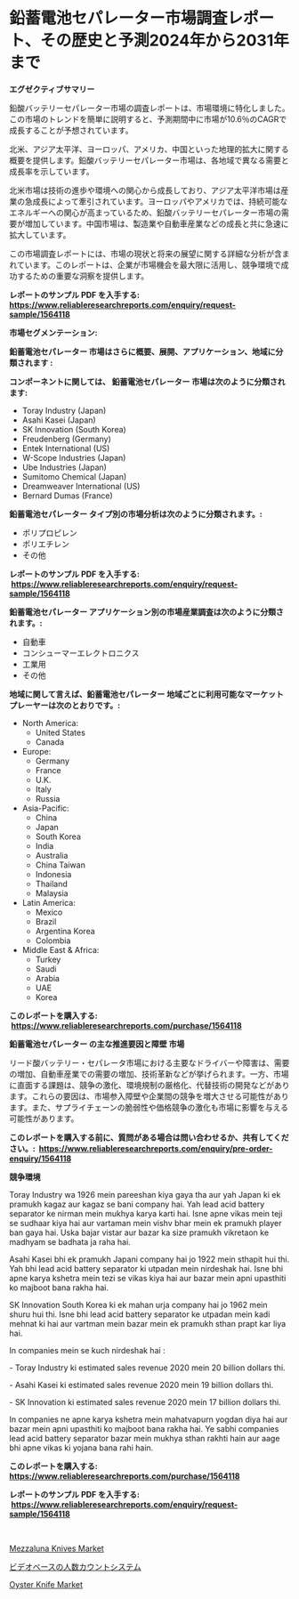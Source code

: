 <p><h1>鉛蓄電池セパレーター市場調査レポート、その歴史と予測2024年から2031年まで</h1></p><p><strong>エグゼクティブサマリー</strong></p>
<p><p>鉛酸バッテリーセパレーター市場の調査レポートは、市場環境に特化しました。この市場のトレンドを簡単に説明すると、予測期間中に市場が10.6％のCAGRで成長することが予想されています。</p><p>北米、アジア太平洋、ヨーロッパ、アメリカ、中国といった地理的拡大に関する概要を提供します。鉛酸バッテリーセパレーター市場は、各地域で異なる需要と成長率を示しています。</p><p>北米市場は技術の進歩や環境への関心から成長しており、アジア太平洋市場は産業の急成長によって牽引されています。ヨーロッパやアメリカでは、持続可能なエネルギーへの関心が高まっているため、鉛酸バッテリーセパレーター市場の需要が増加しています。中国市場は、製造業や自動車産業などの成長と共に急速に拡大しています。</p><p>この市場調査レポートには、市場の現状と将来の展望に関する詳細な分析が含まれています。このレポートは、企業が市場機会を最大限に活用し、競争環境で成功するための重要な洞察を提供します。</p></p>
<p><strong>レポートのサンプル PDF を入手する: <a href="https://www.reliableresearchreports.com/enquiry/request-sample/1564118">https://www.reliableresearchreports.com/enquiry/request-sample/1564118</a></strong></p>
<p><strong>市場セグメンテーション:</strong></p>
<p><strong> 鉛蓄電池セパレーター 市場はさらに概要、展開、アプリケーション、地域に分類されます :</strong></p>
<p><strong>コンポーネントに関しては、 鉛蓄電池セパレーター 市場は次のように分類されます: &nbsp;</strong></p>
<p><ul><li>Toray Industry (Japan)</li><li>Asahi Kasei (Japan)</li><li>SK Innovation (South Korea)</li><li>Freudenberg (Germany)</li><li>Entek International (US)</li><li>W-Scope Industries (Japan)</li><li>Ube Industries (Japan)</li><li>Sumitomo Chemical (Japan)</li><li>Dreamweaver International (US)</li><li>Bernard Dumas (France)</li></ul></p>
<p><strong> 鉛蓄電池セパレーター タイプ別の市場分析は次のように分類されます。:</strong></p>
<p><ul><li>ポリプロピレン</li><li>ポリエチレン</li><li>その他</li></ul></p>
<p><strong>レポートのサンプル PDF を入手する: &nbsp;<a href="https://www.reliableresearchreports.com/enquiry/request-sample/1564118">https://www.reliableresearchreports.com/enquiry/request-sample/1564118</a></strong></p>
<p><strong> 鉛蓄電池セパレーター アプリケーション別の市場産業調査は次のように分類されます。:</strong></p>
<p><ul><li>自動車</li><li>コンシューマーエレクトロニクス</li><li>工業用</li><li>その他</li></ul></p>
<p><strong>地域に関して言えば、鉛蓄電池セパレーター 地域ごとに利用可能なマーケットプレーヤーは次のとおりです。:</strong></p>
<p><ul>
    <li>
        North America:
        <ul>
            <li>United States</li>
            <li>Canada</li>
        </ul>
    </li>
    <li>
        Europe:
        <ul>
            <li>Germany</li>
            <li>France</li>
            <li>U.K.</li>
            <li>Italy</li>
            <li>Russia</li>
        </ul>
    </li>
    <li>
        Asia-Pacific:
        <ul>
            <li>China</li>
            <li>Japan</li>
            <li>South Korea</li>
            <li>India</li>
            <li>Australia</li>
            <li>China Taiwan</li>
            <li>Indonesia</li>
            <li>Thailand</li>
            <li>Malaysia</li>
        </ul>
    </li>
    <li>
        Latin America:
        <ul>
            <li>Mexico</li>
            <li>Brazil</li>
            <li>Argentina Korea</li>
            <li>Colombia</li>
        </ul>
    </li>
    <li>
        Middle East & Africa:
        <ul>
            <li>Turkey</li>
            <li>Saudi</li>
            <li>Arabia</li>
            <li>UAE</li>
            <li>Korea</li>
        </ul>
    </li>
    </ul></p>
<p><strong>このレポートを購入する: &nbsp;<a href="https://www.reliableresearchreports.com/purchase/1564118">https://www.reliableresearchreports.com/purchase/1564118</a></strong></p>
<p><strong>鉛蓄電池セパレーター の主な推進要因と障壁 市場</strong></p>
<p><p>リード酸バッテリー・セパレータ市場における主要なドライバーや障害は、需要の増加、自動車産業での需要の増加、技術革新などが挙げられます。一方、市場に直面する課題は、競争の激化、環境規制の厳格化、代替技術の開発などがあります。これらの要因は、市場参入障壁や企業間の競争を増大させる可能性があります。また、サプライチェーンの脆弱性や価格競争の激化も市場に影響を与える可能性があります。</p></p>
<p><strong>このレポートを購入する前に、質問がある場合は問い合わせるか、共有してください。:&nbsp; <a href="https://www.reliableresearchreports.com/enquiry/pre-order-enquiry/1564118">https://www.reliableresearchreports.com/enquiry/pre-order-enquiry/1564118</a></strong></p>
<p><strong>競争環境</strong></p>
<p><p>Toray Industry wa 1926 mein pareeshan kiya gaya tha aur yah Japan ki ek pramukh kagaz aur kagaz se bani company hai. Yah lead acid battery separator ke nirman mein mukhya karya karti hai. Isne apne vikas mein teji se sudhaar kiya hai aur vartaman mein vishv bhar mein ek pramukh player ban gaya hai. Uska bajar vistar aur bazar ka size pramukh vikretaon ke madhyam se badhata ja raha hai.</p><p>Asahi Kasei bhi ek pramukh Japani company hai jo 1922 mein sthapit hui thi. Yah bhi lead acid battery separator ki utpadan mein nirdeshak hai. Isne bhi apne karya kshetra mein tezi se vikas kiya hai aur bazar mein apni upasthiti ko majboot bana rakha hai.</p><p>SK Innovation South Korea ki ek mahan urja company hai jo 1962 mein shuru hui thi. Isne bhi lead acid battery separator ke utpadan mein kadi mehnat ki hai aur vartman mein bazar mein ek pramukh sthan prapt kar liya hai.</p><p>In companies mein se kuch nirdeshak hai :</p><p>- Toray Industry ki estimated sales revenue 2020 mein 20 billion dollars thi.</p><p>- Asahi Kasei ki estimated sales revenue 2020 mein 19 billion dollars thi.</p><p>- SK Innovation ki estimated sales revenue 2020 mein 17 billion dollars thi.</p><p>In companies ne apne karya kshetra mein mahatvapurn yogdan diya hai aur bazar mein apni upasthiti ko majboot bana rakha hai. Ye sabhi companies lead acid battery separator bazar mein mukhya sthan rakhti hain aur aage bhi apne vikas ki yojana bana rahi hain.</p></p>
<p><strong>このレポートを購入する: &nbsp; <a href="https://www.reliableresearchreports.com/purchase/1564118">https://www.reliableresearchreports.com/purchase/1564118</a></strong></p>
<p><strong>レポートのサンプル PDF を入手する: &nbsp;<a href="https://www.reliableresearchreports.com/enquiry/request-sample/1564118">https://www.reliableresearchreports.com/enquiry/request-sample/1564118</a></strong><strong></strong></p>
<p>&nbsp;</p>
<p><p><a href="https://github.com/brenzgnarento/Market-Research-Report-List-1/blob/main/mezzaluna-knives-market.md">Mezzaluna Knives Market</a></p><p><a href="https://github.com/Sophiaard2003/Market-Research-Report-List-1/blob/main/14012726304.md">ビデオベースの人数カウントシステム</a></p><p><a href="https://github.com/jerrycopelandthomaswsqd8q/Market-Research-Report-List-2/blob/main/oyster-knife-market.md">Oyster Knife Market</a></p></p>